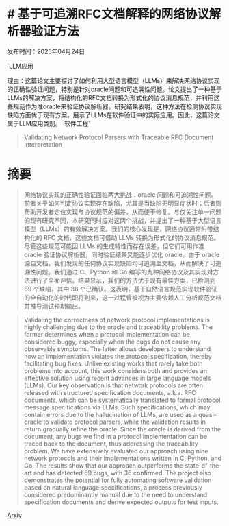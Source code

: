 # # 基于可追溯RFC文档解释的网络协议解析器验证方法

发布时间：2025年04月24日

`LLM应用

理由：这篇论文主要探讨了如何利用大型语言模型（LLMs）来解决网络协议实现的正确性验证问题，特别是针对oracle问题和可追溯性问题。论文提出了一种基于LLMs的解决方案，将结构化的RFC文档转换为形式化的协议消息规范，并利用这些规范作为准oracle来验证协议解析器。研究结果表明，这种方法在检测协议实现缺陷方面优于现有方案，展示了LLMs在软件验证中的实际应用。因此，这篇论文属于LLM应用类别。` `软件工程`

> Validating Network Protocol Parsers with Traceable RFC Document Interpretation

# 摘要

> 网络协议实现的正确性验证面临两大挑战：oracle 问题和可追溯性问题。前者关乎如何判定协议实现存在缺陷，尤其是当缺陷无明显症状时；后者则帮助开发者定位实现与协议规范的偏差，从而便于修复。与仅关注单一问题的现有研究不同，本研究同时应对这两个挑战，并提出了一种基于大型语言模型（LLMs）的有效解决方案。我们的核心发现是，网络协议通常附带结构化的 RFC 文档，这些文档可借助 LLMs 转换为形式化的协议消息规范。尽管这些规范可能因 LLMs 的生成特性而存在误差，但它们可用作准 oracle 验证协议解析器，同时验证结果又能逐步优化 oracle。由于 oracle 源自文档，我们发现的任何协议实现缺陷均可追溯至文档，从而解决了可追溯性问题。我们通过 C、Python 和 Go 编写的九种网络协议及其实现对方法进行了全面评估。结果显示，我们的方法优于现有最佳方案，已检测到 69 个缺陷，其中 36 个已确认。这表明，基于自然语言规范实现软件验证的全自动化的时代即将到来，这一过程曾被视为主要依赖人工分析规范文档并推导测试预期输出。

> Validating the correctness of network protocol implementations is highly challenging due to the oracle and traceability problems. The former determines when a protocol implementation can be considered buggy, especially when the bugs do not cause any observable symptoms. The latter allows developers to understand how an implementation violates the protocol specification, thereby facilitating bug fixes. Unlike existing works that rarely take both problems into account, this work considers both and provides an effective solution using recent advances in large language models (LLMs). Our key observation is that network protocols are often released with structured specification documents, a.k.a. RFC documents, which can be systematically translated to formal protocol message specifications via LLMs. Such specifications, which may contain errors due to the hallucination of LLMs, are used as a quasi-oracle to validate protocol parsers, while the validation results in return gradually refine the oracle. Since the oracle is derived from the document, any bugs we find in a protocol implementation can be traced back to the document, thus addressing the traceability problem. We have extensively evaluated our approach using nine network protocols and their implementations written in C, Python, and Go. The results show that our approach outperforms the state-of-the-art and has detected 69 bugs, with 36 confirmed. The project also demonstrates the potential for fully automating software validation based on natural language specifications, a process previously considered predominantly manual due to the need to understand specification documents and derive expected outputs for test inputs.

[Arxiv](https://arxiv.org/abs/2504.18050)